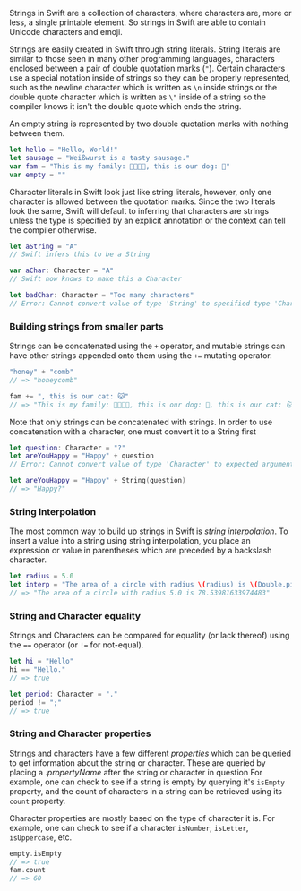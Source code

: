 Strings in Swift are a collection of characters, where characters are, more or less, a single printable element. So strings in Swift are able to contain Unicode characters and emoji.

Strings are easily created in Swift through string literals. String literals are similar to those seen in many other programming languages, characters enclosed between a pair of double quotation marks (`"`). Certain characters use a special notation inside of strings so they can be properly represented, such as the newline character which is written as `\n` inside strings or the double quote character which is written as `\"` inside of a string so the compiler knows it isn't the double quote which ends the string.

An empty string is represented by two double quotation marks with nothing between them.

```swift
let hello = "Hello, World!"
let sausage = "Weißwurst is a tasty sausage."
var fam = "This is my family: 👨‍👩‍👦‍👦, this is our dog: 🐶"
var empty = ""
```

Character literals in Swift look just like string literals, however, only one character is allowed between the quotation marks. Since the two literals look the same, Swift will default to inferring that characters are strings unless the type is specified by an explicit annotation or the context can tell the compiler otherwise.

```swift
let aString = "A"
// Swift infers this to be a String

var aChar: Character = "A"
// Swift now knows to make this a Character

let badChar: Character = "Too many characters"
// Error: Cannot convert value of type 'String' to specified type 'Character'
```

### Building strings from smaller parts

Strings can be concatenated using the `+` operator, and mutable strings can have other strings appended onto them using the `+=` mutating operator.

```swift
"honey" + "comb"
// => "honeycomb"

fam += ", this is our cat: 🐱"
// => "This is my family: 👨‍👩‍👦‍👦, this is our dog: 🐶, this is our cat: 🐱"
```

Note that only strings can be concatenated with strings. In order to use concatenation with a character, one must convert it to a String first

```swift
let question: Character = "?"
let areYouHappy = "Happy" + question
// Error: Cannot convert value of type 'Character' to expected argument type 'String'

let areYouHappy = "Happy" + String(question)
// => "Happy?"
```

### String Interpolation

The most common way to build up strings in Swift is _string interpolation_. To insert a value into a string using string interpolation, you place an expression or value in parentheses which are preceded by a backslash character.

```swift
let radius = 5.0
let interp = "The area of a circle with radius \(radius) is \(Double.pi * radius * radius)"
// => "The area of a circle with radius 5.0 is 78.53981633974483"
```

### String and Character equality

Strings and Characters can be compared for equality (or lack thereof) using the `==` operator (or `!=` for not-equal).

```swift
let hi = "Hello"
hi == "Hello."
// => true

let period: Character = "."
period != ";"
// => true
```

### String and Character properties

Strings and characters have a few different _properties_ which can be queried to get information about the string or character. These are queried by placing a ._propertyName_ after the string or character in question For example, one can check to see if a string is empty by querying it's `isEmpty` property, and the count of characters in a string can be retrieved using its `count` property.

Character properties are mostly based on the type of character it is. For example, one can check to see if a character `isNumber`, `isLetter`, `isUppercase`, etc.

```swift
empty.isEmpty
// => true
fam.count
// => 60
```
